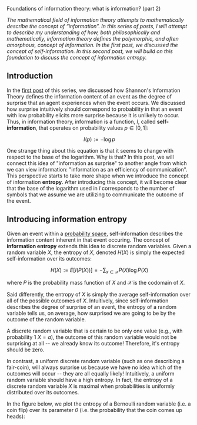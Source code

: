 
Foundations of information theory: what is information? (part 2)

*The mathematical field of information theory attempts to mathematically describe the concept of “information”. In this series of posts, I will attempt to describe my understanding of how, both philosophically and mathematically, information theory defines the polymorphic, and often amorphous, concept of information. In the first post, we discussed the concept of self-information. In this second post, we will build on this foundation to discuss the concept of information entropy.*

Introduction
-----------

In the [first post](https://mbernste.github.io/posts/self_info/) of this series, we discussed how Shannon's Information Theory defines the information content of an event as the degree of surprise that an agent experiences when the event occurs. We discussed how surprise intuitively should correspond to probability in that an event with low probability elicits more surprise because it is unlikely to occur.  Thus, in information theory, information is a function, $I$, called **self-information**, that operates on probability values $p \in [0,1]$:

$$I(p) := -\log p$$

One strange thing about this equation is that it seems to change with respect to the base of the logarithm. Why is that? In this post, we will connect this idea of "information as surprise" to another angle from which we can view information: "information as an efficiency of communication".  This perspective starts to take more shape when we introduce the concept of information **entropy**.  After introducing this concept, it will become clear that the base of the logarithm used in $I$ corresponds to the number of symbols that we assume we are utilizing to communicate the outcome of the event.

Introducing information entropy
-----------

Given an event within a [probability space](), self-information describes the information content inherent in that event occuring. The concept of **information entropy** extends this idea to discrete random variables.  Given a random variable $X$, the entropy of $X$, denoted $H(X)$ is simply the expected self-information over its outcomes:

$$H(X) := E\left[I(P(X))\right] = -\sum_{x \in \mathcal{X}}P(X)\log P(X)$$

where $P$ is the probability mass function of $X$ and $\mathcal{X}$ is the codomain of $X$.

Said differently, the entropy of $X$ is simply the average self-information over all of the possible outcomes of $X$.  Intuitively, since self-information describes the degree of surprise of an event, the entropy of a random variable tells us, on average, how surprised we are going to be by the outcome of the random variable.

A discrete random variable that is certain to be only one value (e.g., with probability 1 $X = a$), the outcome of this random variable would not be surprising at all -- we already know its outcome! Therefore, it's entropy should be zero.

In contrast, a uniform discrete random variable (such as one describing a fair-coin), will always surprise us because we have no idea which of the outcomes will occur -- they are all equally likely!  Intuitively, a uniform random variable should have a high entropy.  In fact, the entropy of a discrete random variable $X$ is maximal when probabilities is uniformly distributed over its outcomes.

In the figure below, we plot the entropy of a Bernoulli random variable (i.e. a coin flip) over its parameter $\theta$ (i.e. the probability that the coin comes up heads):







